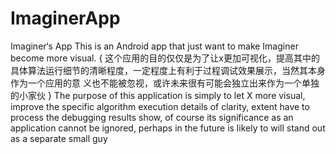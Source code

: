 # ImaginerApp
Imaginer‘s App
This is an Android app that just want to make Imaginer become more visual.
{
这个应用的目的仅仅是为了让x更加可视化，提高其中的具体算法运行细节的清晰程度，一定程度上有利于过程调试效果展示，当然其本身作为一个应用的意
义也不能被忽视，或许未来很有可能会独立出来作为一个单独的小家伙
}
    The purpose of this application is simply to let X more visual, improve the specific algorithm execution details of clarity, extent 
have to process the debugging results show, of course its significance as an application cannot be ignored, perhaps in the future is 
likely to will stand out as a separate small guy


